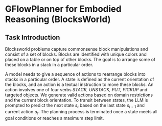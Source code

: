 # GFlowPlanner for Embodied Reasoning (BlocksWorld)

## Task Introduction
Blocksworld problems capture commonsense block manipulations and consist of a set of blocks. Blocks are identified with unique colors and placed on a table or on top of other blocks. The goal is to arrange some of these blocks in a stack in a particular order.

A model needs to give a sequence of actions to rearrange blocks into stacks in a particular order. A state is defined as the current orientation of the blocks, and an action is a textual instruction to move these blocks. An action involves one of four verbs *STACK, UNSTACK, PUT, PICKUP* and targeted objects. We generate valid actions based on domain restrictions and the current block orientation. To transit between states, the LLM is prompted to predict the next state $s_t$ based on the last state $s_{t-1}$ and current action $a_t$. The planning process is terminated once a state meets all goal conditions or reaches a maximum step limit. 
